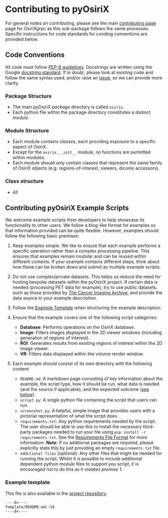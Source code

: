 # Contributing to pyOsiriX
For general notes on contributing, please see the main [contributing page](../../contributing/CONTRIBUTING.md) page
for OsiriXgrpc as this sub-package follows the same processes. Specific instructions for code standards for conding 
conventions are provided below.

## Code Conventions
All code must follow [PEP-8 guidelines](https://peps.python.org/pep-0008/). Docstrings are written using the Google
[docstring standard](https://google.github.io/styleguide/pyguide.html#38-comments-and-docstrings). If in doubt, please
look at existing code and follow the same syntax used, and/or raise an 
[issue](https://github.com/osirixgrpc/osirixgrpc/issues), so we can provide more clarity.

### Package Structure
 - The main pyOsiriX _package_ directory is called `osirix`.
 - Each python file within the package directory constitutes a distinct _module_.

### Module Structure
 - Each module contains _classes_, each providing exposure to a specific aspect of OsiriX.
 - Except for the `osirix.__init__` module, no functions are permitted within modules.
 - Each module should only contain classes that represent the same family of OsiriX objects (e.g. 
   regions-of-interest, viewers, dicoms accessors).

### Class structure
 - All 

## Contributing pyOsiriX Example Scripts
We welcome example scripts from developers to help showcase its functionality to other users.  We follow a blog-like 
format for examples so that information provided can be quite flexible. However, examples should follow the following 
basic premises:

1. Keep examples simple. We like to ensure that each example performs a specific operation rather than a complex 
   processing pipeline. This ensures that examples remain modular and can be reused within different contexts. If your 
   example contains different steps, think about how these can be broken down and submit as multiple example scripts. 
2. Do not use complex/private datasets. This helps us reduce the need for hosting bespoke datasets within the pyOsiriX 
   project. If certain data is needed (processing PET data for example), try to use public datasets, such as those 
   provided by [The Cancer Imaging Archive](https://www.cancerimagingarchive.net/), and provide the data source in your 
   example description.
3. Follow the [Example Template](#example-template) when structuring the example description.
4. Ensure that the example covers one of the following script categories:

    - __Database__: Performs operations on the OsiriX database.
    - __Image__: Filters images displayed in the 2D viewer windows (including generation of regions of interest).
    - __ROI__: Generates results from existing regions of interest within the 2D image viewer.
    - __VR__: Filters data displayed within the volume render window.

5. Each example should consist of its own directory with the following content:

    - `README.md`: A markdown page consisting of key information about the example, the script type, how it should be 
      run, what data is needed (and the source if applicable), and the expected outcome 
      ([see below](#example-template)).
    - `script.py`: A single python file containing the script that users can run.
    - `screenshot.py`: A helpful, simple image that provides users with a pictorial representation of what the script 
      does.
    - `requirements.txt`: Any python requirements needed by the script. The user should be able to use this to install
      the necessary third-party packages needed to run your file using `pip install -r requirements.txt`. See the 
      [Requirements File Format](https://pip.pypa.io/en/stable/reference/requirements-file-format/) for more 
      information. __Note__: If no additional packages are required, please explicitly state this by just providing an
      empty `requirements.txt` file.
    - `additional files` (optional): Any other files that might be needed for running the script. Whilst it is 
      possible to include additional dependent python module files to support you script, it is encouraged not to do 
      this as it violates _premise 1_.

### Example template
This file is also available in the 
[project repository](https://github.com/osirixgrpc/osirixgrpc/tree/dev/docs/docs/pyosirix/examples/template).
```
----8<----
Template/README.md::54
----8<----
```
